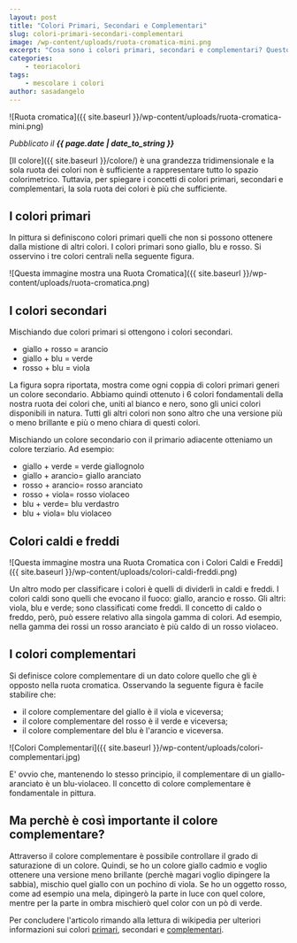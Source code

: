 ```yaml
---
layout: post
title: "Colori Primari, Secondari e Complementari"
slug: colori-primari-secondari-complementari
image: /wp-content/uploads/ruota-cromatica-mini.png
excerpt: "Cosa sono i colori primari, secondari e complementari? Questo articolo ti aiuterà a muovere i primi passi nel mondo della teoria del colore."
categories:
    - teoriacolori
tags:
    - mescolare i colori
author: sasadangelo
---
```


![Ruota cromatica]({{ site.baseurl }}/wp-content/uploads/ruota-cromatica-mini.png) 

_Pubblicato il **{{ page.date | date_to_string }}**_

[Il colore]({{ site.baseurl }}/colore/) è una grandezza tridimensionale e la sola ruota dei colori non è sufficiente a rappresentare tutto lo spazio colorimetrico. Tuttavia, per spiegare i concetti di colori primari, secondari e complementari, la sola ruota dei colori è più che sufficiente.

## I colori primari

In pittura si definiscono colori primari quelli che non si possono ottenere dalla mistione di altri colori. I colori primari sono giallo, blu e rosso. Si osservino i tre colori centrali nella seguente figura.

![Questa immagine mostra una Ruota Cromatica]({{ site.baseurl }}/wp-content/uploads/ruota-cromatica.png)

## I colori secondari

Mischiando due colori primari si ottengono i colori secondari.

- giallo + rosso = arancio
- giallo + blu = verde
- rosso + blu = viola

La figura sopra riportata, mostra come ogni coppia di colori primari generi un colore secondario. Abbiamo quindi ottenuto i 6 colori fondamentali della nostra ruota dei colori che, uniti al bianco e nero, sono gli unici colori disponibili in natura. Tutti gli altri colori non sono altro che una versione più o meno brillante e più o meno chiara di questi colori.

Mischiando un colore secondario con il primario adiacente otteniamo un colore terziario. Ad esempio:

- giallo + verde = verde giallognolo
- giallo + arancio= giallo aranciato
- rosso + arancio= rosso aranciato
- rosso + viola= rosso violaceo
- blu + verde= blu verdastro
- blu + viola= blu violaceo

## Colori caldi e freddi

![Questa immagine mostra una Ruota Cromatica con i Colori Caldi e Freddi]({{ site.baseurl }}/wp-content/uploads/colori-caldi-freddi.png)

Un altro modo per classificare i colori è quelli di dividerli in caldi e freddi. I colori caldi sono quelli che evocano il fuoco: giallo, arancio e rosso. Gli altri: viola, blu e verde; sono classificati come freddi. Il concetto di caldo o freddo, però, può essere relativo alla singola gamma di colori. Ad esempio, nella gamma dei rossi un rosso aranciato è più caldo di un rosso violaceo.

## I colori complementari

Si definisce colore complementare di un dato colore quello che gli è opposto nella ruota cromatica. Osservando la seguente figura è facile stabilire che:

- il colore complementare del giallo è il viola e viceversa;
- il colore complementare del rosso è il verde e viceversa;
- il colore complementare del blu è l'arancio e viceversa.

![Colori Complementari]({{ site.baseurl }}/wp-content/uploads/colori-complementari.jpg)

E' ovvio che, mantenendo lo stesso principio, il complementare di un giallo-aranciato è un blu-violaceo. Il concetto di colore complementare è fondamentale in pittura.

## Ma perchè è così importante il colore complementare?

Attraverso il colore complementare è possibile controllare il grado di saturazione di un colore. Quindi, se ho un colore giallo cadmio e voglio ottenere una versione meno brillante (perchè magari voglio dipingere la sabbia), mischio quel giallo con un pochino di viola. Se ho un oggetto rosso, come ad esempio una mela, dipingerò la parte in luce con quel colore, mentre per la parte in ombra mischierò quel color con un pò di verde.

Per concludere l'articolo rimando alla lettura di wikipedia per ulteriori informazioni sui colori [primari](https://it.wikipedia.org/wiki/Colore_primario), secondari e [complementari](https://it.wikipedia.org/wiki/Colori_complementari).
